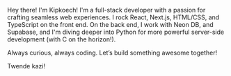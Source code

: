 Hey there! I'm Kipkoech!
I'm a full-stack developer with a passion for crafting seamless web experiences. I rock React, Next.js, HTML/CSS, and TypeScript on the front end. On the back end, I work with Neon DB, and Supabase, and I'm diving deeper into Python for more powerful server-side development (with C on the horizon!).

Always curious, always coding. Let’s build something awesome together!

Twende kazi!
